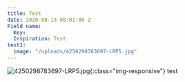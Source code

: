 ```yaml
---
title: Test
date: 2020-08-13 08:01:00 Z
Field name:
  Key: 
  Inspiration: Test
text1:
  image: "/uploads/4250298783697-LRP5.jpg"
---
```


![4250298783697-LRP5.jpg](/uploads/4250298783697-LRP5.jpg){:class="img-responsive"} 
test
